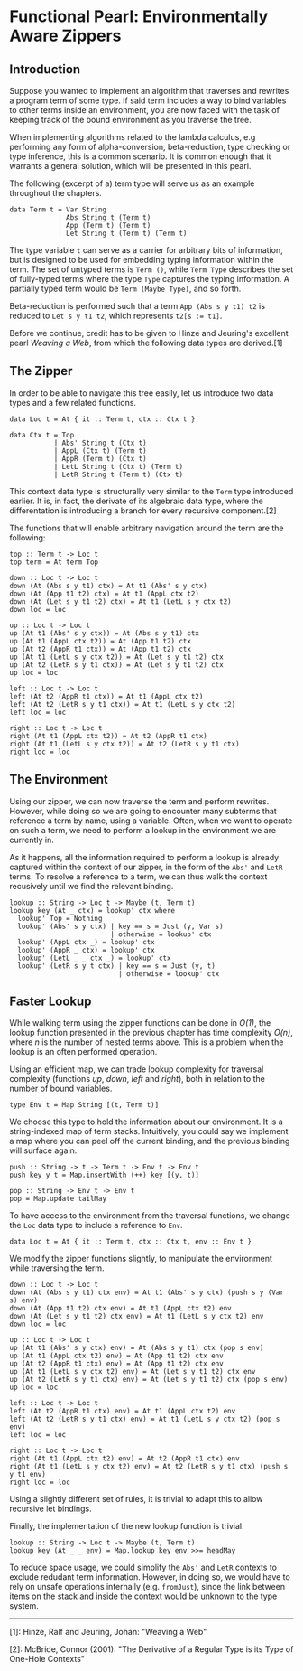# Functional Pearl: Environmentally Aware Zippers

## Introduction

Suppose you wanted to implement an algorithm that traverses and rewrites a program term of some type. If said term includes a way to bind variables to other terms inside an environment, you are now faced with the task of keeping track of the bound environment as you traverse the tree.

When implementing algorithms related to the lambda calculus, e.g performing any form of alpha-conversion, beta-reduction, type checking or type inference, this is a common scenario. It is common enough that it warrants a general solution, which will be presented in this pearl.

The following (excerpt of a) term type will serve us as an example throughout the chapters.

    data Term t = Var String
                | Abs String t (Term t)
                | App (Term t) (Term t)
                | Let String t (Term t) (Term t)
            
The type variable `t` can serve as a carrier for arbitrary bits of information, but is designed to be used for embedding typing information within the term. The set of untyped terms is `Term ()`, while `Term Type` describes the set of fully-typed terms where the type `Type` captures the typing information. A partially typed term would be `Term (Maybe Type)`, and so forth.

Beta-reduction is performed such that a term `App (Abs s y t1) t2` is reduced to `Let s y t1 t2`, which represents `t2[s := t1]`.

Before we continue, credit has to be given to Hinze and Jeuring's excellent pearl _Weaving a Web_, from which the following data types are derived.[1]

## The Zipper

In order to be able to navigate this tree easily, let us introduce two data types and a few related functions.

    data Loc t = At { it :: Term t, ctx :: Ctx t }

    data Ctx t = Top
               | Abs' String t (Ctx t)
               | AppL (Ctx t) (Term t)
               | AppR (Term t) (Ctx t)
               | LetL String t (Ctx t) (Term t)
               | LetR String t (Term t) (Ctx t)

This context data type is structurally very similar to the `Term` type introduced earlier. It is, in fact, the derivate of its algebraic data type, where the differentation is introducing a branch for every recursive component.[2]

The functions that will enable arbitrary navigation around the term are the following:

    top :: Term t -> Loc t
    top term = At term Top

    down :: Loc t -> Loc t
    down (At (Abs s y t1) ctx) = At t1 (Abs' s y ctx)
    down (At (App t1 t2) ctx) = At t1 (AppL ctx t2)
    down (At (Let s y t1 t2) ctx) = At t1 (LetL s y ctx t2)
    down loc = loc

    up :: Loc t -> Loc t
    up (At t1 (Abs' s y ctx)) = At (Abs s y t1) ctx
    up (At t1 (AppL ctx t2)) = At (App t1 t2) ctx
    up (At t2 (AppR t1 ctx)) = At (App t1 t2) ctx
    up (At t1 (LetL s y ctx t2)) = At (Let s y t1 t2) ctx
    up (At t2 (LetR s y t1 ctx)) = At (Let s y t1 t2) ctx
    up loc = loc

    left :: Loc t -> Loc t
    left (At t2 (AppR t1 ctx)) = At t1 (AppL ctx t2)
    left (At t2 (LetR s y t1 ctx)) = At t1 (LetL s y ctx t2)
    left loc = loc

    right :: Loc t -> Loc t
    right (At t1 (AppL ctx t2)) = At t2 (AppR t1 ctx)
    right (At t1 (LetL s y ctx t2)) = At t2 (LetR s y t1 ctx)
    right loc = loc

## The Environment

Using our zipper, we can now traverse the term and perform rewrites. However, while doing so we are going to encounter many subterms that reference a term by name, using a variable. Often, when we want to operate on such a term, we need to perform a lookup in the environment we are currently in.

As it happens, all the information required to perform a lookup is already captured within the context of our zipper, in the form of the `Abs'` and `LetR` terms. To resolve a reference to a term, we can thus walk the context recusively until we find the relevant binding.

    lookup :: String -> Loc t -> Maybe (t, Term t)
    lookup key (At _ ctx) = lookup' ctx where
      lookup' Top = Nothing
      lookup' (Abs' s y ctx) | key == s = Just (y, Var s)
                             | otherwise = lookup' ctx
      lookup' (AppL ctx _) = lookup' ctx
      lookup' (AppR _ ctx) = lookup' ctx
      lookup' (LetL _ _ ctx _) = lookup' ctx
      lookup' (LetR s y t ctx) | key == s = Just (y, t)
                               | otherwise = lookup' ctx


## Faster Lookup

While walking term using the zipper functions can be done in _O(1)_, the lookup function presented in the previous chapter has time complexity _O(n)_, where _n_ is the number of nested terms above. This is a problem when the lookup is an often performed operation.

Using an efficient map, we can trade lookup complexity for traversal complexity (functions _up_, _down_, _left_ and _right_), both in relation to the number of bound variables.

    type Env t = Map String [(t, Term t)]
    
We choose this type to hold the information about our environment. It is a string-indexed map of term stacks. Intuitively, you could say we implement a map where you can peel off the current binding, and the previous binding will surface again.

    push :: String -> t -> Term t -> Env t -> Env t
    push key y t = Map.insertWith (++) key [(y, t)]

    pop :: String -> Env t -> Env t
    pop = Map.update tailMay

To have access to the environment from the traversal functions, we change the `Loc` data type to include a reference to `Env`.

    data Loc t = At { it :: Term t, ctx :: Ctx t, env :: Env t }

We modify the zipper functions slightly, to manipulate the environment while traversing the term.

    down :: Loc t -> Loc t
    down (At (Abs s y t1) ctx env) = At t1 (Abs' s y ctx) (push s y (Var s) env)
    down (At (App t1 t2) ctx env) = At t1 (AppL ctx t2) env
    down (At (Let s y t1 t2) ctx env) = At t1 (LetL s y ctx t2) env
    down loc = loc

    up :: Loc t -> Loc t
    up (At t1 (Abs' s y ctx) env) = At (Abs s y t1) ctx (pop s env)
    up (At t1 (AppL ctx t2) env) = At (App t1 t2) ctx env
    up (At t2 (AppR t1 ctx) env) = At (App t1 t2) ctx env
    up (At t1 (LetL s y ctx t2) env) = At (Let s y t1 t2) ctx env
    up (At t2 (LetR s y t1 ctx) env) = At (Let s y t1 t2) ctx (pop s env)
    up loc = loc

    left :: Loc t -> Loc t
    left (At t2 (AppR t1 ctx) env) = At t1 (AppL ctx t2) env
    left (At t2 (LetR s y t1 ctx) env) = At t1 (LetL s y ctx t2) (pop s env)
    left loc = loc

    right :: Loc t -> Loc t
    right (At t1 (AppL ctx t2) env) = At t2 (AppR t1 ctx) env
    right (At t1 (LetL s y ctx t2) env) = At t2 (LetR s y t1 ctx) (push s y t1 env)
    right loc = loc

Using a slightly different set of rules, it is trivial to adapt this to allow recursive let bindings.

Finally, the implementation of the new lookup function is trivial.

    lookup :: String -> Loc t -> Maybe (t, Term t)
    lookup key (At _ _ env) = Map.lookup key env >>= headMay

To reduce space usage, we could simplify the `Abs'` and `LetR` contexts to exclude redudant term information. However, in doing so, we would have to rely on unsafe operations internally (e.g. `fromJust`), since the link between items on the stack and inside the context would be unknown to the type system.

---
    
[1]: Hinze, Ralf and Jeuring, Johan: "Weaving a Web"

[2]: McBride, Connor (2001): "The Derivative of a Regular Type is its Type of One-Hole Contexts"